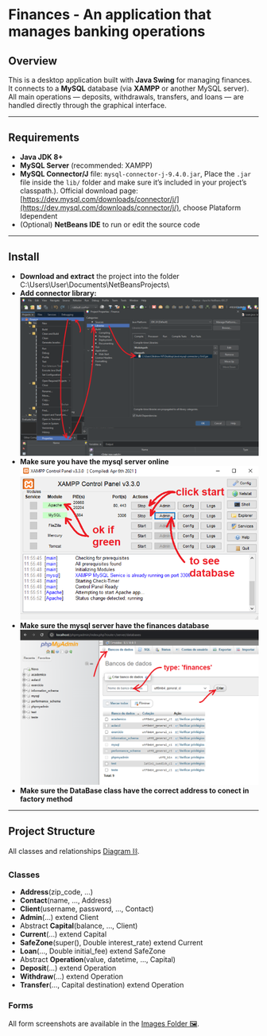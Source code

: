 # Finances - An application that manages banking operations

## Overview
This is a desktop application built with **Java Swing** for managing finances.  
It connects to a **MySQL** database (via **XAMPP** or another MySQL server).  
All main operations — deposits, withdrawals, transfers, and loans — are handled directly through the graphical interface.

---

## Requirements
- **Java JDK 8+**
- **MySQL Server** (recommended: XAMPP)
- **MySQL Connector/J** file: `mysql-connector-j-9.4.0.jar`, Place the `.jar` file inside the `lib/` folder and make sure it’s included in your project’s classpath.).
Official download page: [https://dev.mysql.com/downloads/connector/j/](https://dev.mysql.com/downloads/connector/j/), choose Plataform Idependent
- (Optional) **NetBeans IDE** to run or edit the source code
---

## Install
- **Download and extract** the project into the folder C:\Users\User\Documents\NetBeansProjects\
- **Add connector library:**
![Connector](images/0_connector.png)
- **Make sure you have the mysql server online**
![Xampp](images/1_xampp.png)
- **Make sure the mysql server have the finances database**
![Database](images/2_database.png)
- **Make sure the DataBase class have the correct address to conect in factory method**
---

## Project Structure
All classes and relationships [Diagram ⛓](https://lucid.app/lucidchart/d719d178-a64a-4bc4-8f8f-a31e21a69fe4/edit?invitationId=inv_9bad4673-da67-4556-bb84-ad3c5793fb6b&page=0_0#).
### Classes
- **Address**(zip_code, ...)
- **Contact**(name, ..., Address)
- **Client**(username, password, ..., Contact)
- **Admin**(...) extend Client
- Abstract **Capital**(balance, ..., Client)
- **Current**(...) extend Capital
- **SafeZone**(super(), Double interest_rate) extend Current
- **Loan**(..., Double initial_fee) extend SafeZone
- Abstract **Operation**(value, datetime, ..., Capital)
- **Deposit**(...) extend Operation
- **Withdraw**(...) extend Operation
- **Transfer**(..., Capital destination) extend Operation
### Forms
All form screenshots are available in the [Images Folder 🖼️](images/).
